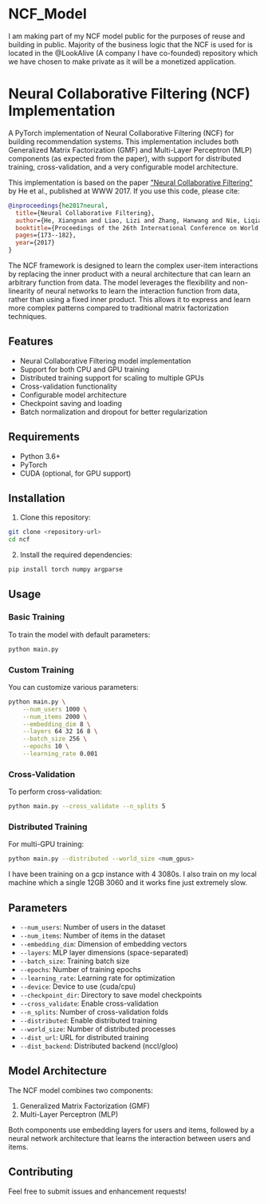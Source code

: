 # NCF_Model

I am making part of my NCF model public for the purposes of reuse and building in public. Majority of the business logic that the NCF is used for is located in the @LookAlive (A company I have co-founded) repository which we have chosen to make private as it will be a monetized application.

# Neural Collaborative Filtering (NCF) Implementation

A PyTorch implementation of Neural Collaborative Filtering (NCF) for building recommendation systems. This implementation includes both Generalized Matrix Factorization (GMF) and Multi-Layer Perceptron (MLP) components (as expected from the paper), with support for distributed training, cross-validation, and a very configurable model architecture.

This implementation is based on the paper ["Neural Collaborative Filtering"](https://arxiv.org/abs/1708.05031) by He et al., published at WWW 2017. If you use this code, please cite:

```bibtex
@inproceedings{he2017neural,
  title={Neural Collaborative Filtering},
  author={He, Xiangnan and Liao, Lizi and Zhang, Hanwang and Nie, Liqiang and Hu, Xia and Chua, Tat-Seng},
  booktitle={Proceedings of the 26th International Conference on World Wide Web},
  pages={173--182},
  year={2017}
}
```

The NCF framework is designed to learn the complex user-item interactions by replacing the inner product with a neural architecture that can learn an arbitrary function from data. The model leverages the flexibility and non-linearity of neural networks to learn the interaction function from data, rather than using a fixed inner product. This allows it to express and learn more complex patterns compared to traditional matrix factorization techniques.

## Features

- Neural Collaborative Filtering model implementation
- Support for both CPU and GPU training
- Distributed training support for scaling to multiple GPUs
- Cross-validation functionality
- Configurable model architecture
- Checkpoint saving and loading
- Batch normalization and dropout for better regularization

## Requirements

- Python 3.6+
- PyTorch
- CUDA (optional, for GPU support)

## Installation

1. Clone this repository:
```bash
git clone <repository-url>
cd ncf
```

2. Install the required dependencies:
```bash
pip install torch numpy argparse
```

## Usage

### Basic Training

To train the model with default parameters:

```bash
python main.py
```

### Custom Training

You can customize various parameters:

```bash
python main.py \
    --num_users 1000 \
    --num_items 2000 \
    --embedding_dim 8 \
    --layers 64 32 16 8 \
    --batch_size 256 \
    --epochs 10 \
    --learning_rate 0.001
```

### Cross-Validation

To perform cross-validation:

```bash
python main.py --cross_validate --n_splits 5
```

### Distributed Training

For multi-GPU training:

```bash
python main.py --distributed --world_size <num_gpus>
```

I have been training on a gcp instance with 4 3080s. I also train on my local machine which a single 12GB 3060 and it works fine just extremely slow.

## Parameters

- `--num_users`: Number of users in the dataset
- `--num_items`: Number of items in the dataset
- `--embedding_dim`: Dimension of embedding vectors
- `--layers`: MLP layer dimensions (space-separated)
- `--batch_size`: Training batch size
- `--epochs`: Number of training epochs
- `--learning_rate`: Learning rate for optimization
- `--device`: Device to use (cuda/cpu)
- `--checkpoint_dir`: Directory to save model checkpoints
- `--cross_validate`: Enable cross-validation
- `--n_splits`: Number of cross-validation folds
- `--distributed`: Enable distributed training
- `--world_size`: Number of distributed processes
- `--dist_url`: URL for distributed training
- `--dist_backend`: Distributed backend (nccl/gloo)

## Model Architecture

The NCF model combines two components:
1. Generalized Matrix Factorization (GMF)
2. Multi-Layer Perceptron (MLP)

Both components use embedding layers for users and items, followed by a neural network architecture that learns the interaction between users and items.

## Contributing

Feel free to submit issues and enhancement requests!
